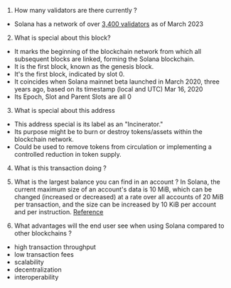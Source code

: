1. How many validators are there currently ?
- Solana has a network of over [3,400 validators](https://solana.com/news/validator-health-report-march-2023) as of March 2023

2. What is special about this block?
- It marks the beginning of the blockchain network from which all subsequent blocks are linked, forming the Solana blockchain.
- It is the first block, known as the genesis block.
- It's the first block, indicated by slot 0.
- It coincides when Solana mainnet beta launched in March 2020, three years ago, based on its timestamp (local and UTC) Mar 16, 2020
- Its Epoch, Slot and Parent Slots are all 0


3. What is special about this address

- This address special is its label as an "Incinerator." 
- Its purpose might be to burn or destroy tokens/assets within the blockchain network.
- Could be used to remove tokens from circulation or implementing a controlled reduction in token supply.


4. What is this transaction doing ?

5. What is the largest balance you can find in an account ?
In Solana, the current maximum size of an account's data is 10 MiB, 
which can be changed (increased or decreased) at a rate over all accounts of 
20 MiB per transaction, and the size can be increased by 10 KiB per account and per instruction. [Reference](https://solana.com/docs/core/accounts)

6. What advantages will the end user see when using Solana compared to other blockchains ?
- high transaction throughput
- low transaction fees
- scalability
- decentralization
- interoperability
